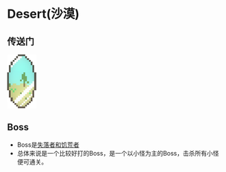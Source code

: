 # Desert(沙漠)

## 传送门

![](assetes/locations/Desert_Mirror.png)

## Boss

- Boss是[失落者和饥荒者]()
- 总体来说是一个比较好打的Boss，是一个以小怪为主的Boss，击杀所有小怪便可通关。
